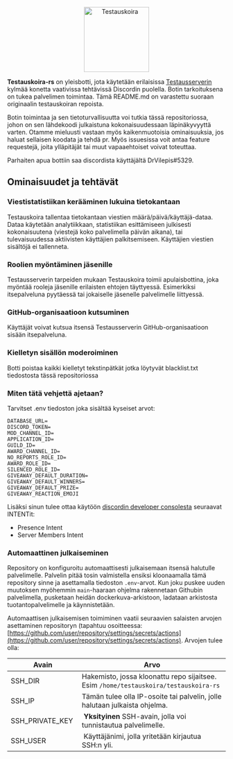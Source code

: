 <p align="center">
<img src="https://i.imgur.com/dT8RLvv.png" height="150" alt="Testauskoira">
</p>

**Testauskoira-rs** on yleisbotti, jota käytetään erilaisissa [Testausserverin](https://testausserveri.fi) kylmää konetta vaativissa tehtävissä Discordin puolella. Botin tarkoituksena on tukea palvelimen toimintaa. Tämä README.md on varastettu suoraan originaalin testauskoiran repoista.

Botin toimintaa ja sen tietoturvallisuutta voi tutkia tässä repositoriossa, johon on sen lähdekoodi julkaistuna kokonaisuudessaan läpinäkyvyyttä varten.
Otamme mieluusti vastaan myös kaikenmuotoisia ominaisuuksia, jos haluat sellaisen koodata ja tehdä pr. Myös issuesissa voit antaa feature requestejä, joita ylläpitäjät tai muut vapaaehtoiset voivat toteuttaa.

Parhaiten apua bottiin saa discordista käyttäjältä DrVilepis#5329.

## Ominaisuudet ja tehtävät

### Viestistatistiikan kerääminen lukuina tietokantaan

Testauskoira tallentaa tietokantaan viestien määrä/päivä/käyttäjä-dataa. Dataa käytetään analytiikkaan, statistiikan esittämiseen julkisesti kokonaisuutena (viestejä koko palvelimella päivän aikana), tai tulevaisuudessa aktiivisten käyttäjien palkitsemiseen. Käyttäjien viestien sisältöjä ei tallenneta.

### Roolien myöntäminen jäsenille

Testausserverin tarpeiden mukaan Testauskoira toimii apulaisbottina, joka myöntää rooleja jäsenille erilaisten ehtojen täyttyessä. Esimerkiksi itsepalveluna pyytäessä tai jokaiselle jäsenelle palvelimelle liittyessä.

### GitHub-organisaatioon kutsuminen

Käyttäjät voivat kutsua itsensä Testausserverin GitHub-organisaatioon sisään itsepalveluna.

### Kielletyn sisällön moderoiminen

Botti poistaa kaikki kielletyt tekstinpätkät jotka löytyvät blacklist.txt tiedostosta tässä repositoriossa

### Miten tätä vehjettä ajetaan?

Tarvitset .env tiedoston joka sisältää kyseiset arvot:
```
DATABASE_URL=
DISCORD_TOKEN=
MOD_CHANNEL_ID=
APPLICATION_ID=
GUILD_ID=
AWARD_CHANNEL_ID=
NO_REPORTS_ROLE_ID=
AWARD_ROLE_ID=
SILENCED_ROLE_ID=
GIVEAWAY_DEFAULT_DURATION=
GIVEAWAY_DEFAULT_WINNERS=
GIVEAWAY_DEFAULT_PRIZE=
GIVEAWAY_REACTION_EMOJI
```

Lisäksi sinun tulee ottaa käytöön [discordin developer consolesta](https://discord.com/developers) seuraavat INTENTit:
* Presence Intent
* Server Members Intent

### Automaattinen julkaiseminen

Repository on konfiguroitu automaattisesti julkaisemaan itsensä halutulle palvelimelle. Palvelin pitää tosin valmistella ensiksi kloonaamalla tämä repository sinne ja asettamalla tiedoston `.env`-arvot. Kun joku puskee uuden muutoksen myöhemmin `main`-haaraan ohjelma rakennetaan Githubin palvelimella, pusketaan heidän dockerkuva-arkistoon, ladataan arkistosta tuotantopalvelimelle ja käynnistetään. 

Automaattisen julkaisemisen toimiminen vaatii seuraavien salaisten arvojen asettaminen repositoryn (tapahtuu osoitteessa: [https://github.com/user/repository/settings/secrets/actions](https://github.com/user/repository/settings/secrets/actions). Arvojen tulee olla:

| Avain | Arvo |
| --- | ----- |
| SSH_DIR | Hakemisto, jossa kloonattu repo sijaitsee. Esim `/home/testauskoira/testauskoira-rs`   |
| SSH_IP | Tämän tulee olla IP-osoite tai palvelin, jolle halutaan julkaista ohjelma. |
| SSH_PRIVATE_KEY | **Yksityinen** SSH-avain, jolla voi tunnistautua palvelimelle. |
| SSH_USER | Käyttäjänimi, jolla yritetään kirjautua SSH:n yli. |
